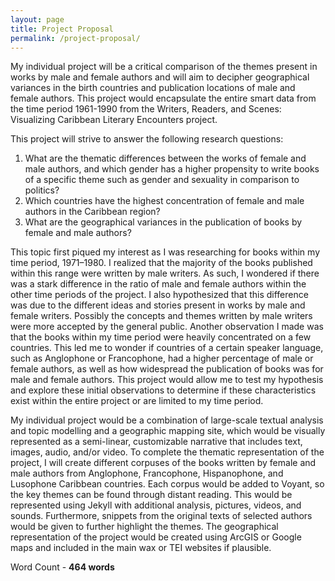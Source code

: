```yaml
---
layout: page
title: Project Proposal
permalink: /project-proposal/
---
```


<style>
div {
  text-align: justify;
  text-justify: inter-word;
}

</style>

My individual project will be a critical comparison of the themes present in works by male and female authors and will aim to decipher geographical variances in the birth countries and publication locations of male and female authors. This project would encapsulate the entire smart data from the time period 1961-1990 from the Writers, Readers, and Scenes: Visualizing Caribbean Literary Encounters project. 

This project will strive to answer the following research questions:

1. What are the thematic differences between the works of female and male authors, and which gender has a higher propensity to write books of a specific theme such as gender and sexuality in comparison to politics?
2. Which countries have the highest concentration of female and male authors in the Caribbean region?
3. What are the geographical variances in the publication of books by female and male authors?

This topic first piqued my interest as I was researching for books within my time period, 1971–1980. I realized that the majority of the books published within this range were written by male writers. As such, I wondered if there was a stark difference in the ratio of male and female authors within the other time periods of the project. I also hypothesized that this difference was due to the different ideas and stories present in works by male and female writers. Possibly the concepts and themes written by male writers were more accepted by the general public. Another observation I made was that the books within my time period were heavily concentrated on a few countries. This led me to wonder if countries of a certain speaker language, such as Anglophone or Francophone, had a higher percentage of male or female authors, as well as how widespread the publication of books was for male and female authors. This project would allow me to test my hypothesis and explore these initial observations to determine if these characteristics exist within the entire project or are limited to my time period.

My individual project would be a combination of large-scale textual analysis and topic modelling and a geographic mapping site, which would be visually represented as a semi-linear, customizable narrative that includes text, images, audio, and/or video. To complete the thematic representation of the project, I will create different corpuses of the books written by female and male authors from Anglophone, Francophone, Hispanophone, and Lusophone Caribbean countries. Each corpus would be added to Voyant, so the key themes can be found through distant reading. This would be represented using Jekyll with additional analysis, pictures, videos, and sounds. Furthermore, snippets from the original texts of selected authors would be given to further highlight the themes. The geographical representation of the project would be created using ArcGIS or Google maps and included in the main wax or TEI websites if plausible. 

Word Count - **464 words** 
